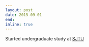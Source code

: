 ```yaml
---
layout: post
date: 2015-09-01
end:
inline: true
---
```


Started undergraduate study at [SJTU](https://en.sjtu.edu.cn/)
